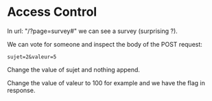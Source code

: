 # Access Control

In url: "/?page=survey#" we can see a survey (surprising ?).

We can vote for someone and inspect the body of the POST request:

```
sujet=2&valeur=5
```

Change the value of sujet and nothing append.

Change the value of valeur to 100 for example and we have the flag in response.
